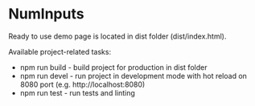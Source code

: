 # NumInputs
Ready to use demo page is located in dist folder (dist/index.html).

Available project-related tasks:
* npm run build - build project for production in dist folder
* npm run devel - run project in development mode with hot reload on 8080 port (e.g. http://localhost:8080)
* npm run test - run tests and linting
